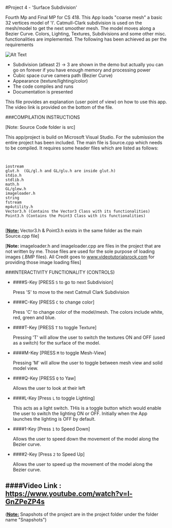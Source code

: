#Project 4 - 'Surface Subdivision'


Fourth Mp and Final MP for CS 418. This App loads "coarse mesh" a basic 32 vertices model of 'I'. Catmull-Clark subdivision is used on the mesh/model to get the next smoother mesh. The model moves along a Bezier Curve. Colors, Lighting, Textures, Subdivisions and some other misc. functionalities are implemented. The following has been achieved as per the requirements

![Alt Text](https://github.com/vreddi/Interactive-Computer-Graphics--CS-418-/blob/master/MP4/Snapshots/Subdivision%20Level%203.png)

- Subdivision (atleast 2) -> 3 are shown in the demo but actually you can go on forever if you have enough memory and processing power
- Cubic space curve camera path (Bezier Curve)
- Appearance (texture/lighting/color)
- The code compiles and runs
- Documentation is presented

This file provides an explanation (user point of view) on how to use this app. The video link is 
provided on the bottom of the file.

###COMPILATION INSTRUCTIONS

[Note: Source Code folder is src]

This app/project is build on Microsoft Visual Studio. For the submission the entire project has been included.
The main file is Source.cpp which needs to be compiled.
It requires some header files which are listed as follows:
<code>
<pre lang="markup">
iostream
glut.h	(GL/gl.h and GL/glu.h are inside glut.h)
stdio.h
stdlib.h
math.h
GL/glew.h
imageloader.h
string
fstream
mp4utility.h
Vector3.h (Contains the Vector3 Class with its functionalities)
Point3.h (Contains the Point3 Class with its functionalities)
</code>
</pre>

[<b><u>Note:</b></u> Vector3.h & Point3.h exists in the same folder as the main Source.cpp file]

[<b></u>Note:</b></u> imageloader.h and imageloader.cpp are files in the project that are not written by me. Those files
are used for the sole purpose of loading images (.BMP files). All Credit goes to www.videotutorialsrock.com for 
providing those image loading files]

###INTERACTIVITY FUNCTIONALITY (CONTROLS)


- ####S-Key  [PRESS <code>S</code> to go to next Subdivision]

    Press 'S' to move to the next Catmull Clark Subdivision


- ####C-Key  [PRESS <code>C</code> to change color]

   Press 'C' to change color of the model/mesh. The colors include white, red, green and blue.


- ####T-Key       [PRESS <code>T</code> to toggle Texture]

    Pressing 'T' will allow the user to switch the textures ON and OFF (used as a switch) for the surface of the
model.


- ####M-Key     [PRESS <code>M</code> to toggle Mesh-View]

    Pressing 'M' will allow the user to toggle between mesh view and solid model view.


- ####Q-Key	 [PRESS <code>Q</code> to Yaw]

    Allows the user to look at their left


- ####L-Key       [Press <code>L</code> to toggle Lighting]

    This acts as a light switch. THis is a toggle button which would enable the user to switch the lighting ON 
    or OFF. Initially when the App launches the lighting is OFF by default.


- ####1-Key	      [Press <code>1</code> to Speed Down]

    Allows the user to speed down the movement of the model along the Bezier curve.
    

- ####2-Key	      [Press <code>2</code> to Speed Up]

    Allows the user to speed up the movement of the model along the Bezier curve.


####Video Link : https://www.youtube.com/watch?v=l-GnZPeZP4s
----------

(<b><u>Note:</b></u> Snapshots of the project are in the project folder under the folder name "Snapshots")
